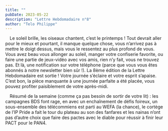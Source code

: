 ```yaml
---
title: ""
pubDate: 2023-05-22
description: "Lettre Hebdomadaire n°8"
author: "Telo Philippe"
---
```


 Le soleil brille, les oiseaux chantent, c’est le printemps ! Tout devrait aller pour le mieux et pourtant, il manque quelque chose, vous n’arrivez pas à mettre le doigt dessus, mais vous le ressentez au plus profond de vous. Vous avez beau vous allonger au soleil, manger votre confiserie favorite, ou faire une partie de jeux-vidéo avec vos amis, rien n’y fait, vous ne trouvez pas. Et là, une notification sur votre téléphone (parce que vous vous êtes abonnés à notre newsletter bien sûr !). La 8ème édition de la Lettre Hebdomadaire est sortie ! Votre journée s’éclaire et votre esprit s’apaise. C’est bon, la pièce manquante à une journée parfaite a été placée, vous pouvez profiter paisiblement de votre après-midi.

 Résumé de la semaine (comme ça pas besoin de sortir de votre lit) : les campagnes BDS font rage, en avec un enchaînement de défis foireux, un sous-ensemble des télécommiens est parti au WEFA (la chance), le cortège de l’IP Pride a fait le tour du plateau au son des fanfares et les nainas n’ont pas d’autre choix que faire des pactes avec le diable pour réussir à finir leur PACT pour le PAN4.